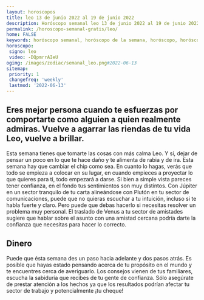 ```yaml
---
layout: horoscopos
title: leo 13 de junio 2022 al 19 de junio 2022 
description: Horóscopo semanal leo 13 de junio 2022 al 19 de junio 2022. Eres mejor persona cuando te esfuerzas por comportarte como alguien a quien realmente admiras. Vuelve a agarrar las riendas de tu vida Leo, vuelve a brillar.
permalink: /horoscopo-semanal-gratis/leo/
home: FALSE
keywords: horóscopo semanal, horóscopo de la semana, horóscopo, horóscopo gratis,horóscopos, horóscopo esperanza gracia, horoscopos leo la semana, horóscopos gratis, Tarot, Astrologia, Zodíaco, leo, horoscopo gratis, semanal
horoscopo:
 signo: leo
 video: -DQpmrrAIeU
ogimg: /images/zodiac/semanal_leo.png#2022-06-13
sitemap:
 priority: 1
 changefreq: 'weekly'
 lastmod: '2022-06-13'
---
```




## Eres mejor persona cuando te esfuerzas por comportarte como alguien a quien realmente admiras. Vuelve a agarrar las riendas de tu vida Leo, vuelve a brillar.

Esta semana tienes que tomarte las cosas con más calma Leo. Y sí, dejar de pensar un poco en lo que te hace daño y te alimenta de rabia y de ira. 
 Esta semana hay que cambiar el chip como sea. En cuanto lo hagas, verás que todo se empieza a colocar en su lugar, en cuando empieces a proyectar lo que quieres para ti, todo empezará a darse.
Si bien a simple vista pareces tener confianza, en el fondo tus sentimientos son muy distintos. Con Júpiter en un sector tranquilo de tu carta alineándose con Plutón en tu sector de comunicaciones, puede que no quieras escuchar a tu intuición, incluso si te habla fuerte y claro. Pero puede que debas hacerlo si necesitas resolver un problema muy personal. El traslado de Venus a tu sector de amistades sugiere que hablar sobre el asunto con una amistad cercana podría darte la confianza que necesitas para hacer lo correcto.

## Dinero

Puede que ésta semana des un paso hacia adelante y dos pasos atrás. Es posible que hayas estado pensando acerca de tu propósito en el mundo y te encuentres cerca de averiguarlo. Los consejos vienen de tus familiares, escucha la sabiduría que recibes de tu gente de confianza. Sólo asegúrate de prestar atención a los hechos ya que los resultados podrían afectar tu sector de trabajo y potencialmente ¡tu cheque!